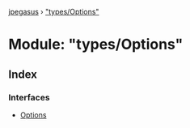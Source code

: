 [jpegasus](../README.md) › ["types/Options"](_types_options_.md)

# Module: "types/Options"

## Index

### Interfaces

* [Options](../interfaces/_types_options_.options.md)
